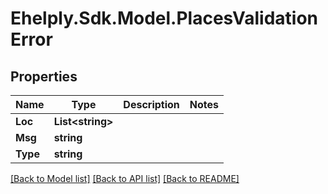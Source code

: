 # Ehelply.Sdk.Model.PlacesValidationError

## Properties

Name | Type | Description | Notes
------------ | ------------- | ------------- | -------------
**Loc** | **List&lt;string&gt;** |  | 
**Msg** | **string** |  | 
**Type** | **string** |  | 

[[Back to Model list]](../README.md#documentation-for-models) [[Back to API list]](../README.md#documentation-for-api-endpoints) [[Back to README]](../README.md)

